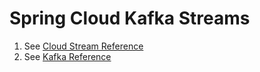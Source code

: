 # Spring Cloud Kafka Streams

1. See [Cloud Stream Reference](https://docs.spring.io/spring-cloud-stream/docs/Elmhurst.RELEASE/reference/html/_apache_kafka_streams_binder.html#_streams_dsl/)
2. See [Kafka Reference](https://docs.spring.io/spring-kafka/reference/html/_reference.html#kafka-streams)